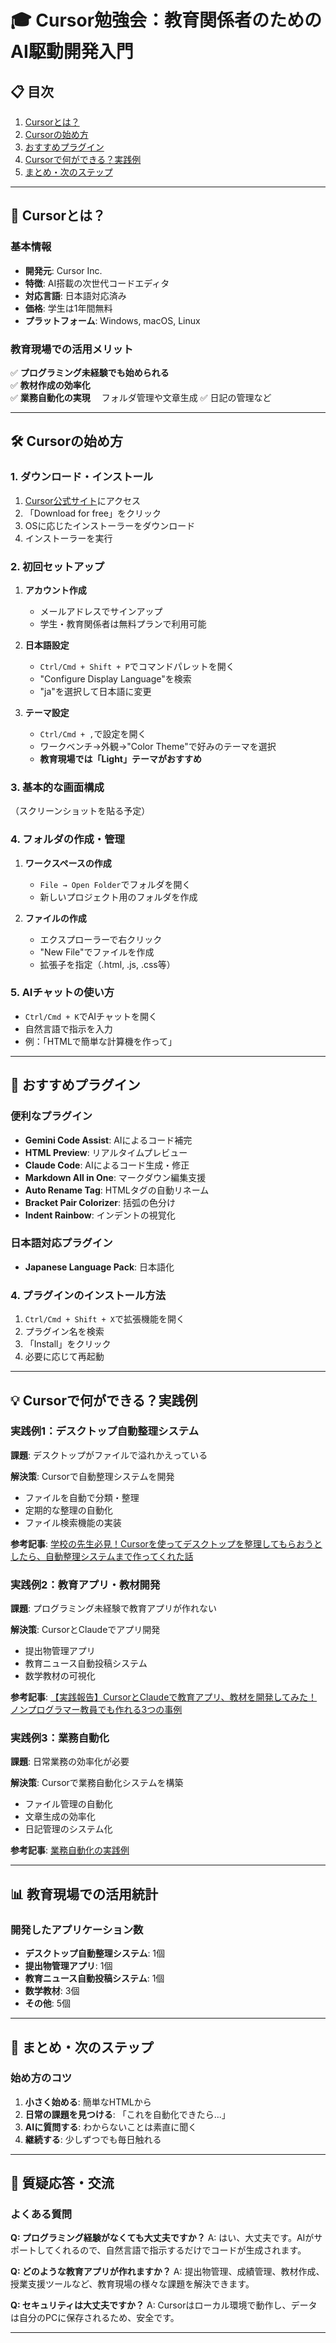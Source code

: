 # 🎓 Cursor勉強会：教育関係者のためのAI駆動開発入門

## 📋 目次
1. [Cursorとは？](#cursorとは)
2. [Cursorの始め方](#cursorの始め方)
3. [おすすめプラグイン](#おすすめプラグイン)
4. [Cursorで何ができる？実践例](#cursorで何ができる実践例)
5. [まとめ・次のステップ](#まとめ次のステップ)

---

## 🚀 Cursorとは？

### 基本情報
- **開発元**: Cursor Inc.
- **特徴**: AI搭載の次世代コードエディタ
- **対応言語**: 日本語対応済み
- **価格**: 学生は1年間無料
- **プラットフォーム**: Windows, macOS, Linux



### 教育現場での活用メリット
✅ **プログラミング未経験でも始められる**  
✅ **教材作成の効率化**  
✅ **業務自動化の実現**
　フォルダ管理や文章生成
✅ 日記の管理など

---

## 🛠️ Cursorの始め方

### 1. ダウンロード・インストール
1. [Cursor公式サイト](https://cursor.com/ja/students)にアクセス
2. 「Download for free」をクリック
3. OSに応じたインストーラーをダウンロード
4. インストーラーを実行

### 2. 初回セットアップ
1. **アカウント作成**
   - メールアドレスでサインアップ
   - 学生・教育関係者は無料プランで利用可能

2. **日本語設定**
   - `Ctrl/Cmd + Shift + P`でコマンドパレットを開く
   - "Configure Display Language"を検索
   - "ja"を選択して日本語に変更

3. **テーマ設定**
   - `Ctrl/Cmd + ,`で設定を開く
   - ワークベンチ→外観→"Color Theme"で好みのテーマを選択
   - **教育現場では「Light」テーマがおすすめ**

### 3. 基本的な画面構成

（スクリーンショットを貼る予定）

### 4. フォルダの作成・管理
1. **ワークスペースの作成**
   - `File → Open Folder`でフォルダを開く
   - 新しいプロジェクト用のフォルダを作成

2. **ファイルの作成**
   - エクスプローラーで右クリック
   - "New File"でファイルを作成
   - 拡張子を指定（.html, .js, .css等）

### 5. AIチャットの使い方
- `Ctrl/Cmd + K`でAIチャットを開く
- 自然言語で指示を入力
- 例：「HTMLで簡単な計算機を作って」

---

## 🔌 おすすめプラグイン

### 便利なプラグイン
- **Gemini Code Assist**: AIによるコード補完
- **HTML Preview**: リアルタイムプレビュー
- **Claude Code**: AIによるコード生成・修正
- **Markdown All in One**: マークダウン編集支援
- **Auto Rename Tag**: HTMLタグの自動リネーム
- **Bracket Pair Colorizer**: 括弧の色分け
- **Indent Rainbow**: インデントの視覚化

### 日本語対応プラグイン
- **Japanese Language Pack**: 日本語化

### 4. プラグインのインストール方法
1. `Ctrl/Cmd + Shift + X`で拡張機能を開く
2. プラグイン名を検索
3. 「Install」をクリック
4. 必要に応じて再起動

---

## 💡 Cursorで何ができる？実践例

### 実践例1：デスクトップ自動整理システム
**課題**: デスクトップがファイルで溢れかえっている

**解決策**: Cursorで自動整理システムを開発
- ファイルを自動で分類・整理
- 定期的な整理の自動化
- ファイル検索機能の実装

**参考記事**: [学校の先生必見！Cursorを使ってデスクトップを整理してもらおうとしたら、自動整理システムまで作ってくれた話](https://note.com/tekitooooo/n/nd509d070da93)

### 実践例2：教育アプリ・教材開発
**課題**: プログラミング未経験で教育アプリが作れない

**解決策**: CursorとClaudeでアプリ開発
- 提出物管理アプリ
- 教育ニュース自動投稿システム
- 数学教材の可視化

**参考記事**: [【実践報告】CursorとClaudeで教育アプリ、教材を開発してみた！ノンプログラマー教員でも作れる3つの事例](https://note.com/tekitooooo/n/n0ea56578cdd2)

### 実践例3：業務自動化
**課題**: 日常業務の効率化が必要

**解決策**: Cursorで業務自動化システムを構築
- ファイル管理の自動化
- 文章生成の効率化
- 日記管理のシステム化

**参考記事**: [業務自動化の実践例](https://note.com/tekitooooo/n/na131a8c3fb79)

---

## 📊 教育現場での活用統計

### 開発したアプリケーション数
- **デスクトップ自動整理システム**: 1個
- **提出物管理アプリ**: 1個
- **教育ニュース自動投稿システム**: 1個
- **数学教材**: 3個
- **その他**: 5個

---

## 🎯 まとめ・次のステップ

### 始め方のコツ
1. **小さく始める**: 簡単なHTMLから
2. **日常の課題を見つける**: 「これを自動化できたら...」
3. **AIに質問する**: わからないことは素直に聞く
4. **継続する**: 少しずつでも毎日触れる

---

## 🤝 質疑応答・交流

### よくある質問
**Q: プログラミング経験がなくても大丈夫ですか？**
A: はい、大丈夫です。AIがサポートしてくれるので、自然言語で指示するだけでコードが生成されます。

**Q: どのような教育アプリが作れますか？**
A: 提出物管理、成績管理、教材作成、授業支援ツールなど、教育現場の様々な課題を解決できます。

**Q: セキュリティは大丈夫ですか？**
A: Cursorはローカル環境で動作し、データは自分のPCに保存されるため、安全です。

---


